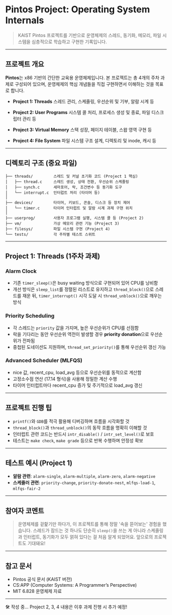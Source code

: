 # Pintos Project: Operating System Internals

> KAIST Pintos 프로젝트를 기반으로 운영체제의 스레드, 동기화, 메모리, 파일 시스템을 심층적으로 학습하고 구현한 기록입니다.

---

## 프로젝트 개요

**Pintos**는 x86 기반의 간단한 교육용 운영체제입니다. 본 프로젝트는 총 4개의 주차 과제로 구성되어 있으며, 운영체제의 핵심 개념들을 직접 구현하면서 이해하는 것을 목표로 합니다.

* **Project 1: Threads**
  스레드 관리, 스케줄링, 우선순위 및 기부, 알람 시계 등

* **Project 2: User Programs**
  시스템 콜 처리, 프로세스 생성 및 종료, 파일 디스크립터 관리 등

* **Project 3: Virtual Memory**
  스택 성장, 페이지 테이블, 스왑 영역 구현 등

* **Project 4: File System**
  파일 시스템 구조 설계, 디렉토리 및 inode, 캐시 등

---

## 디렉토리 구조 (중요 파일)

```
├── threads/         스레드 및 커널 초기화 코드 (Project 1 핵심)
│   ├── thread.c     스레드 생성, 상태 전환, 우선순위 스케줄링
│   ├── synch.c      세마포어, 락, 조건변수 등 동기화 도구
│   └── interrupt.c  인터럽트 처리 (타이머 등)
│
├── devices/         타이머, 키보드, 콘솔, 디스크 등 장치 제어
│   └── timer.c      타이머 인터럽트 및 알람 시계 과제 구현 위치
│
├── userprog/        사용자 프로그램 실행, 시스템 콜 등 (Project 2)
├── vm/              가상 메모리 관련 기능 (Project 3)
├── filesys/         파일 시스템 구현 (Project 4)
└── tests/           각 주차별 테스트 스위트
```

---

## Project 1: Threads (1주차 과제)

### Alarm Clock

* 기존 `timer_sleep()`은 busy waiting 방식으로 구현되어 있어 CPU를 낭비함
* 개선 방식은 `sleep_list`를 정렬된 리스트로 유지하고 `thread_block()`으로 스레드를 재운 뒤,
  `timer_interrupt()` 시각 도달 시 `thread_unblock()`으로 깨우는 방식

### Priority Scheduling

* 각 스레드는 `priority` 값을 가지며, 높은 우선순위가 CPU를 선점함
* 락을 기다리는 동안 우선순위 역전이 발생할 경우 **priority donation**으로 우선순위가 전파됨
* 중첩된 도네이션도 지원하며, `thread_set_priority()`를 통해 우선순위 갱신 가능

### Advanced Scheduler (MLFQS)

* nice 값, recent\_cpu, load\_avg 등으로 우선순위를 동적으로 계산함
* 고정소수점 연산 (17.14 형식)을 사용해 정밀한 계산 수행
* 타이머 인터럽트마다 recent\_cpu 증가 및 주기적으로 load\_avg 갱신

---

## 프로젝트 진행 팁

* `printf()`와 `GDB`를 적극 활용해 디버깅하며 흐름을 시각화할 것
* `thread_block()`과 `thread_unblock()`의 동작 흐름을 명확히 이해할 것
* 인터럽트 관련 코드는 반드시 `intr_disable()` / `intr_set_level()`로 보호
* 테스트는 `make check`, `make grade` 등으로 반복 수행하며 안정성 확보

---

## 테스트 예시 (Project 1)

* **알람 관련**: `alarm-single`, `alarm-multiple`, `alarm-zero`, `alarm-negative`
* **스케줄러 관련**: `priority-change`, `priority-donate-nest`, `mlfqs-load-1`, `mlfqs-fair-2`

---

## 참여자 코멘트

> 운영체제를 겉핥기만 하다가, 이 프로젝트를 통해 정말 '속을 뜯어보는' 경험을 했습니다. 스레드가 잠드는 것 하나도 단순히 `sleep()`을 쓰는 게 아니라 스케줄링과 인터럽트, 동기화가 모두 얽혀 있다는 걸 처음 알게 되었어요. 앞으로의 프로젝트도 기대돼요!

---

## 참고 문서

* Pintos 공식 문서 (KAIST 버전)
* CS\:APP (Computer Systems: A Programmer’s Perspective)
* MIT 6.828 운영체제 자료

---

🛠 작성 중... Project 2, 3, 4 내용은 이후 과제 진행 시 추가 예정!
